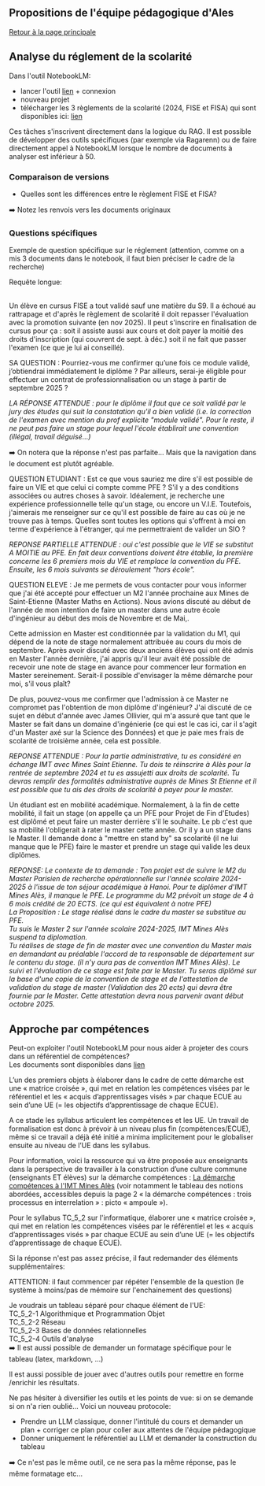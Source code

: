 ## Propositions de l'équipe pédagogique d'Ales

[Retour à la page principale](tuto-LLM/README)

## Analyse du réglement de la scolarité

Dans l'outil NotebookLM:
* lancer l'outil [lien](https://notebooklm.google.com/) + connexion
* nouveau projet
* télécharger les 3 règlements de la scolarité (2024, FISE et FISA) qui sont disponibles ici: [lien](https://github.com/vguigue/tuto-LLM/tree/main/ressources)


Ces tâches s'inscrivent directement dans la logique du RAG. Il est possible de développer des outils spécifiques (par exemple via Ragarenn) ou de faire directement appel à NotebookLM lorsque le nombre de documents à analyser est inférieur à 50.


### Comparaison de versions

<div class="ex-box">


<ul>
<li>Quelles sont les différences entre le règlement FISE et FISA?</li>
</ul>
➡️ Notez les renvois vers les documents originaux
</div>

### Questions spécifiques

Exemple de question spécifique sur le réglement (attention, comme on a mis 3 documents dans le notebook, il faut bien préciser le cadre de la recherche)

<div class="ex-box">

Requête longue:<BR><BR>

Un élève en cursus FISE a tout validé sauf une matière du S9. Il a échoué au rattrapage et d'après le règlement de scolarité il doit repasser l'évaluation avec la promotion suivante (en nov 2025). Il peut s'inscrire en finalisation de cursus pour ça : soit il assiste aussi aux cours et doit payer la moitié des droits d'inscription (qui couvrent de sept. à déc.) soit il ne fait que passer l'examen (ce que je lui ai conseillé).

SA QUESTION : Pourriez-vous me confirmer qu’une fois ce module validé, j’obtiendrai immédiatement le diplôme ? Par ailleurs, serai-je éligible pour effectuer un contrat de professionnalisation ou un stage à partir de septembre 2025 ?

</div>

*LA RÉPONSE ATTENDUE : pour le diplôme il faut que ce soit validé par le jury des études qui suit la constatation qu'il a bien validé (i.e. la correction de l'examen avec mention du prof explicite "module validé". Pour le reste, il ne peut pas faire un stage pour lequel l'école établirait une convention (illégal, travail déguisé...)*

➡️ On notera que la réponse n'est pas parfaite... Mais que la navigation dans le document est plutôt agréable.

<div class="ex-box">
QUESTION ETUDIANT : Est ce que vous sauriez me dire s'il est possible de faire un VIE et que celui ci compte comme PFE ? S'il y a des conditions associées ou autres
choses à savoir. Idéalement, je recherche une expérience professionnelle telle qu'un stage, ou encore un V.I.E. Toutefois, j'aimerais me renseigner sur ce qu'il est possible de faire au cas où je ne trouve pas à temps. Quelles sont toutes les options qui s'offrent à moi en terme d'expérience à l'étranger, qui me permettraient de valider un SIO ?
</div>

*REPONSE PARTIELLE ATTENDUE : oui c'est possible que le VIE se substitut A MOITIE au PFE. En fait deux conventions doivent être établie,  la première concerne les 6 premiers mois du VIE et remplace la convention du PFE. Ensuite, les 6 mois suivants se déroulement "hors école".*


<div class="ex-box">
QUESTION ELEVE : Je me permets de vous contacter pour vous informer que j'ai été accepté pour effectuer un M2 l'année prochaine aux Mines de Saint-Etienne (Master Maths en Actions). Nous avions discuté au début de l'année de mon intention de faire un master dans une autre école d'ingénieur au début des mois de Novembre et de Mai,.

Cette admission en Master  est conditionnée par la validation du M1, qui dépend de la note de stage normalement attribuée au cours du mois de septembre. Après avoir discuté avec deux anciens élèves qui ont été admis en Master l'année dernière, j'ai appris qu'il leur avait été possible de recevoir une note de stage en avance pour commencer leur formation en Master sereinement. Serait-il possible d'envisager la même démarche pour moi, s'il vous plaît?

De plus, pouvez-vous me confirmer que l'admission à ce Master ne compromet pas l'obtention de mon diplôme d'ingénieur? J'ai discuté de ce sujet en début d'année avec James Ollivier, qui m'a assuré que tant que le Master se fait dans un domaine d'ingénierie (ce qui est le cas ici, car il s'agit d'un Master axé sur la Science des Données) et que je paie mes frais de scolarité de troisième année, cela est possible.
</div>

*REPONSE ATTENDUE : Pour la partie administrative, tu es considéré en échange IMT avec Mines Saint Etienne. Tu dois te réinscrire à Alès pour la rentrée de septembre 2024 et tu es assujetti aux droits de scolarité. Tu devras remplir des formalités administrative auprès de Mines St Etienne et il est possible que tu ais des droits de scolarité à payer pour le master.*

<div class="ex-box">
Un étudiant est en mobilité académique. Normalement, à la fin de cette mobilité, il fait un stage (on appelle ça un PFE pour Projet de Fin d'Etudes) est diplômé et peut faire un master derrière s'il le souhaite. Le pb c'est que sa mobilité l'obligerait à rater le master cette année. Or il y a un stage dans le Master. Il demande donc à "mettre en stand by" sa scolarité (il ne lui manque que le PFE) faire le master et prendre un stage qui valide les deux diplômes. 
</div>

*REPONSE:  Le contexte de ta demande : Ton projet est de suivre le M2 du Master Parisien de recherche opérationnelle sur l'année scolaire 2024-2025 à l'issue de ton séjour académique à Hanoi. Pour te diplômer d'IMT Mines Alès, il manque le PFE. Le programme du M2 prévoit un stage de 4 à 6 mois crédité de 20 ECTS. (ce qui est équivalent à notre PFE) <BR> La Proposition : Le stage réalisé dans le cadre du master se substitue au PFE.<BR> Tu suis le Master 2 sur l'année scolaire 2024-2025, IMT Mines Alès suspend ta diplomation.<BR> Tu réalises de stage de fin de master avec une convention du Master mais en demandant au préalable l'accord de ta responsable de département sur le contenu du stage. (il n’y aura pas de convention IMT Mines Alès). Le suivi et l'évaluation de ce stage est faite par le Master. Tu seras diplômé sur la base d'une copie de la convention de stage et de l'attestation de validation du stage de master (Validation des 20 ects) qui devra être fournie par le Master. Cette attestation devra nous parvenir avant début octobre 2025.*

## Approche par compétences

Peut-on exploiter l'outil NotebookLM pour nous aider à projeter des cours dans un référentiel de compétences?
<BR>
Les documents sont disponibles dans [lien](https://github.com/vguigue/tuto-LLM/tree/main/ressources/APC)

L’un des premiers objets à élaborer dans le cadre de cette démarche est une « matrice croisée », qui met en relation les compétences visées par le référentiel et les « acquis d’apprentissages visés » par chaque ECUE au sein d’une UE (= les objectifs d’apprentissage de chaque ECUE). 

A ce stade les syllabus articulent les compétences et les UE. Un travail de formalisation est donc à prévoir à un niveau plus fin (compétences/ECUE), même si ce travail a déjà été initié a minima implicitement pour le globaliser ensuite au niveau de l’UE dans les syllabus.


Pour information, voici la ressource qui va être proposée aux enseignants dans la perspective de travailler à la construction d’une culture commune (enseignants ET élèves) sur la démarche compétences : [La démarche compétences à l'IMT Mines Alès](https://view.genially.com/680202032f83150f653403f6/interactive-content-la-demarche-competences-a-limt-mines-ales) (voir notamment le tableau des notions abordées, accessibles depuis la page 2 « la démarche compétences : trois processus en interrelation » : picto « ampoule »).

<div class="ex-box">
Pour le syllabus TC_5_2 sur l'informatique,  élaborer  une « matrice croisée », qui met en relation les compétences visées par le référentiel et les « acquis d’apprentissages visés » par chaque ECUE au sein d’une UE (= les objectifs d’apprentissage de chaque ECUE).
</div>

Si la réponse n'est pas assez précise, il faut redemander des éléments supplémentaires:

<div class="ex-box">
ATTENTION: il faut commencer par répéter l'ensemble de la question (le système à moins/pas de mémoire sur l'enchainement des questions) 

Je voudrais un tableau séparé pour chaque élément de l'UE:<BR>
TC_5_2-1 Algorithmique et Programmation Objet
<BR>
TC_5_2-2 Réseau
<BR>
TC_5_2-3 Bases de données relationnelles
<BR>
TC_5_2-4 Outils d'analyse
<BR>
➡️ Il est aussi possible de demander un formatage spécifique pour le tableau (latex, markdown, ...)
</div>

Il est aussi possible de jouer avec d'autres outils pour remettre en forme /enrichir les résultats.

<div class="ex-box">

Ne pas hésiter à diversifier les outils et les points de vue:
si on se demande si on n'a rien oublié... Voici un nouveau protocole:

<ul>
<li>Prendre un LLM classique, donner l'intitulé du cours et demander un plan + corriger ce plan pour coller aux attentes de l'équipe pédagogique</li>
<li>Donner uniquement le référentiel au LLM et demander la construction du tableau</li>
</ul>

➡️ Ce n'est pas le même outil, ce ne sera pas la même réponse, pas le même formatage etc...

</div>